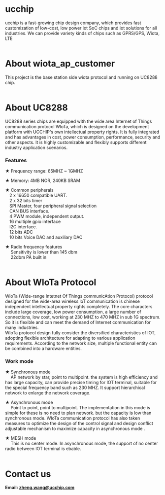 # ucchip
ucchip is a fast-growing chip design company, which provides fast customization of low-cost, low power iot SoC chips and iot solutions for all industries.
We can provide variety kinds of chips such as GPRS/GPS, Wiota, LTE 
</br>
</br>

# About wiota_ap_customer
This project is the base station side wiota protocol and running on UC8288 chip.
</br>
</br>

# About UC8288
UC8288 series chips are equipped with the wide area Internet of Things communication protocol WloTa, which is designed on the development platform with UCCHIP's own intellectual property rights. 
It is fully integrated and has advantages in cost, power consumption, performance, security and other aspects. It is highly customizable and flexibly supports different industry application scenarios.

### Features
  ★ Frequency range: 65MHZ ~ 1GMHZ
  
  ★ Memory: 4MB NOR, 240KB SRAM
  
  ★ Common peripherals</br>
      &emsp;2 x 16650 compatible UART.</br>
      &emsp;2 x 32 bits timer</br>
      &emsp;SPI Master, four peripheral signal selection</br>
      &emsp;CAN BUS interface. </br>
      &emsp;4 PWM module, independent output. </br>
      &emsp;16 multiple gpio interface</br>
      &emsp;I2C interface.</br>
      &emsp;12 bits ADC </br>
      &emsp;10 bits Voice DAC and auxiliary DAC</br>
  
  ★ Radio frequency features</br>
      &emsp; Sensitivity is lower than 145 dbm</br>
      &emsp; 22dbm PA built in</br>
</br>      
      

# About WloTa Protocol
WloTa (Wide-range Intetnet Of Things communicAtion Protocol) protocol designed for the wide-area wireless loT communication is chinese independent intellectual property rights completely. 
The core characters include large coverage, low power consumption, a large number of connections, low cost, working at 230 MHZ to 470 MHZ in sub 1G spectrum.
So it is flexible and can meet the demand of Internet communication for many industries.</br>
WIoTa protocol design fully consider the diversified characteristics of IOT, adopting flexible architecture for adapting to various application requirements. 
According to the network size, multiple functional entity can be combined into a hardware entities.</br>

### Work mode
  ★ Synchronous mode</br>
      &emsp; AP network by star, point to multipoint. the system is high efficiency and has large capacity, can provide precise timing for IOT
      terminal, suitable for the special frequency band such as 230 MHZ. It support hierarchical network to enlarge the network coverage.</br>
      
  ★ Asynchronous mode</br>
      &emsp; Point to point, point to multipoint. The implementation in this mode is simple for these is no need to plan network.
      but the capacity is low than synchronous mode.
      WloTa communication protocol has also taken measures to optimize the design of the control signal and design conflict
      adjustable mechanism to maximize capacity in asynchronous mode .</br>
      
  ★ MESH mode</br>
      &emsp; This is no center mode. In asynchronous mode, the support of no center radio between IOT terminal is ebable.</br>
</br>


# Contact us
**Email: zheng.wang@ucchip.com**

